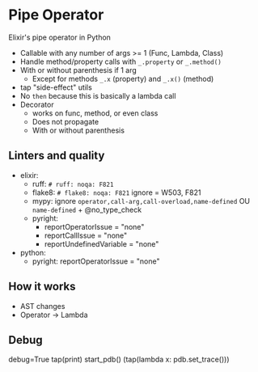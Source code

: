 # Pipe Operator

Elixir's pipe operator in Python

- Callable with any number of args >= 1 (Func, Lambda, Class)
- Handle method/property calls with `_.property` or `_.method()`
- With or without parenthesis if 1 arg
  - Except for methods `_.x` (property) and `_.x()` (method)
- tap "side-effect" utils
- No `then` because this is basically a lambda call
- Decorator
  - works on func, method, or even class
  - Does not propagate
  - With or without parenthesis

## Linters and quality

- elixir:
  - ruff: `# ruff: noqa: F821`
  - flake8: `# flake8: noqa: F821` ignore = W503, F821
  - mypy: ignore `operator,call-arg,call-overload,name-defined` OU `name-defined` + @no_type_check
  - pyright:
    - reportOperatorIssue = "none"
    - reportCallIssue = "none"
    - reportUndefinedVariable = "none"
- python:
  - pyright: reportOperatorIssue = "none"

## How it works

- AST changes
- Operator -> Lambda

## Debug

debug=True
tap(print)
start_pdb() (tap(lambda x: pdb.set_trace()))
